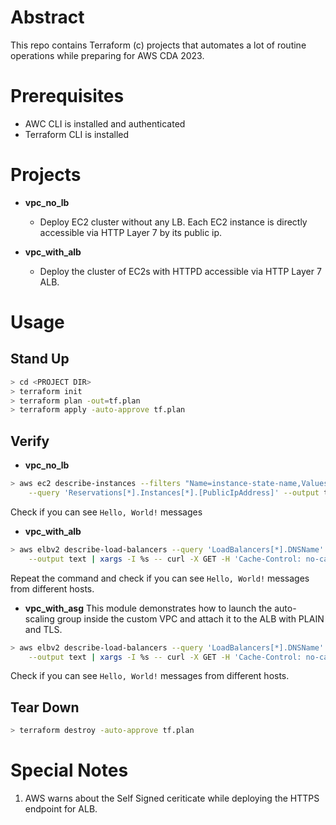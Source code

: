 # Abstract

This repo contains Terraform (c) projects that automates a lot of routine operations while preparing for AWS CDA 2023.

# Prerequisites

- AWC CLI is installed and authenticated
- Terraform CLI is installed

# Projects
                                                                                         
- **vpc_no_lb**
  - Deploy EC2 cluster without any LB. Each EC2 instance is directly accessible via HTTP Layer 7 by its public ip. 


- **vpc_with_alb**
  - Deploy the cluster of EC2s with HTTPD accessible via HTTP Layer 7 ALB.

# Usage
## Stand Up
```bash
> cd <PROJECT DIR> 
> terraform init
> terraform plan -out=tf.plan
> terraform apply -auto-approve tf.plan
```
## Verify
-  **vpc_no_lb**
```bash
> aws ec2 describe-instances --filters "Name=instance-state-name,Values=running" \
    --query 'Reservations[*].Instances[*].[PublicIpAddress]' --output text | xargs -I %s -- curl %s
```
Check if you can see `Hello, World!` messages

- **vpc_with_alb**
```bash
> aws elbv2 describe-load-balancers --query 'LoadBalancers[*].DNSName' \
    --output text | xargs -I %s -- curl -X GET -H 'Cache-Control: no-cache, no-store' %s 
```
Repeat the command and check if you can see `Hello, World!` messages from different hosts.

- **vpc_with_asg**
This module demonstrates how to launch the auto-scaling group inside the custom VPC and attach it to the ALB with PLAIN and TLS. 
```bash
> aws elbv2 describe-load-balancers --query 'LoadBalancers[*].DNSName' \
    --output text | xargs -I %s -- curl -X GET -H 'Cache-Control: no-cache, no-store' %s 
```
Check if you can see `Hello, World!` messages from different hosts.


## Tear Down 
```bash
> terraform destroy -auto-approve tf.plan
```

# Special Notes

1. AWS warns about the Self Signed ceriticate while deploying the HTTPS endpoint for ALB.